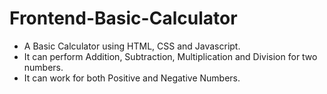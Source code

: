 # Frontend-Basic-Calculator
<ul>
  <li>A Basic Calculator using HTML, CSS and Javascript.</li>
  <li>It can perform Addition, Subtraction, Multiplication and Division for two numbers.</li>
  <li>It can work for both Positive and Negative Numbers.</li>
</ul>
